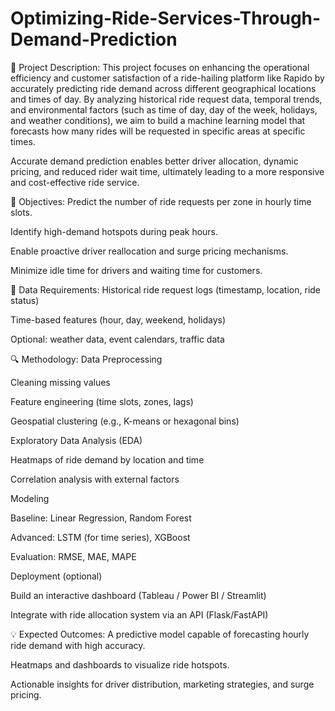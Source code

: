 # Optimizing-Ride-Services-Through-Demand-Prediction

📌 Project Description:
This project focuses on enhancing the operational efficiency and customer satisfaction of a ride-hailing platform like Rapido by accurately predicting ride demand across different geographical locations and times of day.
By analyzing historical ride request data, temporal trends, and environmental factors (such as time of day, day of the week, holidays, and weather conditions), we aim to build a machine learning model that forecasts how many rides will be requested in specific areas at specific times.

Accurate demand prediction enables better driver allocation, dynamic pricing, and reduced rider wait time, ultimately leading to a more responsive and cost-effective ride service.

🎯 Objectives:
Predict the number of ride requests per zone in hourly time slots.

Identify high-demand hotspots during peak hours.

Enable proactive driver reallocation and surge pricing mechanisms.

Minimize idle time for drivers and waiting time for customers.

📂 Data Requirements:
Historical ride request logs (timestamp, location, ride status)

Time-based features (hour, day, weekend, holidays)

Optional: weather data, event calendars, traffic data

🔍 Methodology:
Data Preprocessing

Cleaning missing values

Feature engineering (time slots, zones, lags)

Geospatial clustering (e.g., K-means or hexagonal bins)

Exploratory Data Analysis (EDA)

Heatmaps of ride demand by location and time

Correlation analysis with external factors

Modeling

Baseline: Linear Regression, Random Forest

Advanced: LSTM (for time series), XGBoost

Evaluation: RMSE, MAE, MAPE

Deployment (optional)

Build an interactive dashboard (Tableau / Power BI / Streamlit)

Integrate with ride allocation system via an API (Flask/FastAPI)

💡 Expected Outcomes:
A predictive model capable of forecasting hourly ride demand with high accuracy.

Heatmaps and dashboards to visualize ride hotspots.

Actionable insights for driver distribution, marketing strategies, and surge pricing.
